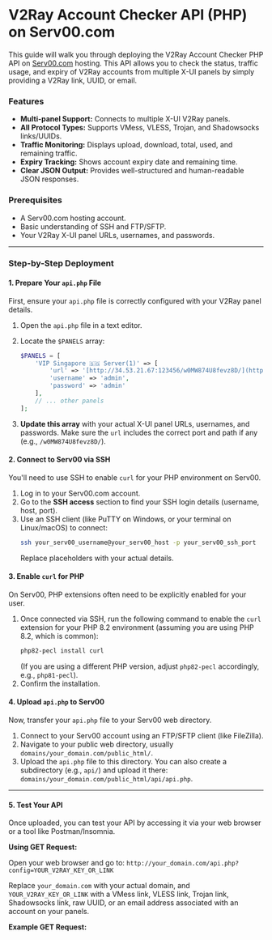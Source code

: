 # V2Ray Account Checker API (PHP) on Serv00.com

This guide will walk you through deploying the V2Ray Account Checker PHP API on [Serv00.com](https://serv00.com/) hosting. This API allows you to check the status, traffic usage, and expiry of V2Ray accounts from multiple X-UI panels by simply providing a V2Ray link, UUID, or email.

### Features

* **Multi-panel Support:** Connects to multiple X-UI V2Ray panels.
* **All Protocol Types:** Supports VMess, VLESS, Trojan, and Shadowsocks links/UUIDs.
* **Traffic Monitoring:** Displays upload, download, total, used, and remaining traffic.
* **Expiry Tracking:** Shows account expiry date and remaining time.
* **Clear JSON Output:** Provides well-structured and human-readable JSON responses.

### Prerequisites

* A Serv00.com hosting account.
* Basic understanding of SSH and FTP/SFTP.
* Your V2Ray X-UI panel URLs, usernames, and passwords.

---

### Step-by-Step Deployment

#### 1. Prepare Your `api.php` File

First, ensure your `api.php` file is correctly configured with your V2Ray panel details.

1.  Open the `api.php` file in a text editor.
2.  Locate the `$PANELS` array:

    ```php
    $PANELS = [
        'VIP Singapore 🇸🇬 Server(1)' => [
            'url' => '[http://34.53.21.67:123456/w0MW874U8fevz8D/](http://34.53.21.67:123456/w0MW874U8fevz8D/)',
            'username' => 'admin',
            'password' => 'admin'
        ],
        // ... other panels
    ];
    ```

3.  **Update this array** with your actual X-UI panel URLs, usernames, and passwords. Make sure the `url` includes the correct port and path if any (e.g., `/w0MW874U8fevz8D/`).

#### 2. Connect to Serv00 via SSH

You'll need to use SSH to enable `curl` for your PHP environment on Serv00.

1.  Log in to your Serv00.com account.
2.  Go to the **SSH access** section to find your SSH login details (username, host, port).
3.  Use an SSH client (like PuTTY on Windows, or your terminal on Linux/macOS) to connect:
    ```bash
    ssh your_serv00_username@your_serv00_host -p your_serv00_ssh_port
    ```
    Replace placeholders with your actual details.

#### 3. Enable `curl` for PHP

On Serv00, PHP extensions often need to be explicitly enabled for your user.

1.  Once connected via SSH, run the following command to enable the `curl` extension for your PHP 8.2 environment (assuming you are using PHP 8.2, which is common):
    ```bash
    php82-pecl install curl
    ```
    (If you are using a different PHP version, adjust `php82-pecl` accordingly, e.g., `php81-pecl`).
2.  Confirm the installation.

#### 4. Upload `api.php` to Serv00

Now, transfer your `api.php` file to your Serv00 web directory.

1.  Connect to your Serv00 account using an FTP/SFTP client (like FileZilla).
2.  Navigate to your public web directory, usually `domains/your_domain.com/public_html/`.
3.  Upload the `api.php` file to this directory. You can also create a subdirectory (e.g., `api/`) and upload it there: `domains/your_domain.com/public_html/api/api.php`.

---

#### 5. Test Your API

Once uploaded, you can test your API by accessing it via your web browser or a tool like Postman/Insomnia.

**Using GET Request:**

Open your web browser and go to:
`http://your_domain.com/api.php?config=YOUR_V2RAY_KEY_OR_LINK`

Replace `your_domain.com` with your actual domain, and `YOUR_V2RAY_KEY_OR_LINK` with a VMess link, VLESS link, Trojan link, Shadowsocks link, raw UUID, or an email address associated with an account on your panels.

**Example GET Request:**
